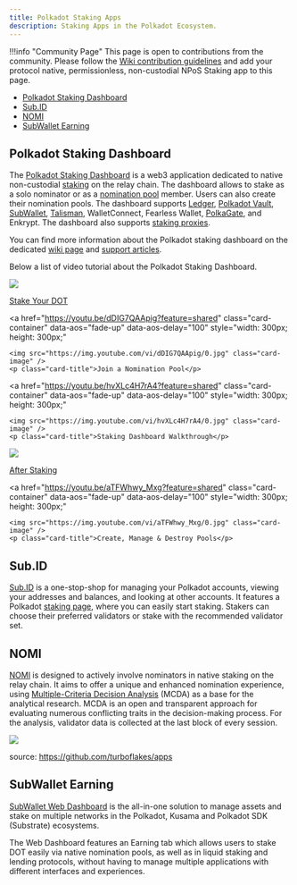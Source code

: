 ```yaml
---
title: Polkadot Staking Apps
description: Staking Apps in the Polkadot Ecosystem.
---
```


!!!info "Community Page"
    This page is open to contributions from the community. Please follow the
    [Wiki contribution guidelines](https://github.com/w3f/polkadot-wiki#contributing-to-documentation)
    and add your protocol native, permissionless, non-custodial NPoS Staking app to this page.

- [Polkadot Staking Dashboard](#polkadot-staking-dashboard)
- [Sub.ID](#subid)
- [NOMI](#nomi)
- [SubWallet Earning](#subwallet-earning)

## Polkadot Staking Dashboard

The [Polkadot Staking Dashboard](https://staking.polkadot.cloud/#/overview) is a web3 application
dedicated to native non-custodial [staking](../learn/learn-staking.md) on the relay chain. The
dashboard allows to stake as a solo nominator or as a
[nomination pool](../learn/learn-nomination-pools.md) member. Users can also create their nomination
pools. The dashboard supports [Ledger](ledger.md),
[Polkadot Vault](polkadot-vault.md),
[SubWallet](wallets-and-extensions.md#subwallet),
[Talisman](wallets-and-extensions.md#talisman), WalletConnect, Fearless Wallet,
[PolkaGate](wallets-and-extensions.md#polkagate), and Enkrypt. The dashboard also
supports [staking proxies](../learn/learn-staking.md#stash-account-and-staking-proxy).

You can find more information about the Polkadot staking dashboard on the dedicated [wiki page](staking-dashboard.md) and
[support articles](https://support.polkadot.network/support/solutions/folders/65000157523).

Below a list of video tutorial about the Polkadot Staking Dashboard.

<div class="row">
  <!-- Card 1 -->
  <a 
    href="https://youtu.be/F59N3YKYCRs?feature=shared" 
    class="card-container" 
    data-aos="fade-up" 
    data-aos-delay="100" 
    style="width: 300px; height: 300px;"
  >
    <img src="https://img.youtube.com/vi/F59N3YKYCRs/0.jpg" class="card-image" />
    <p class="card-title">Stake Your DOT</p>
  </a>

  <!-- Card 2 -->
  <a 
    href="https://youtu.be/dDIG7QAApig?feature=shared" 
    class="card-container" 
    data-aos="fade-up" 
    data-aos-delay="100" 
    style="width: 300px; height: 300px;"
  >
    <img src="https://img.youtube.com/vi/dDIG7QAApig/0.jpg" class="card-image" />
    <p class="card-title">Join a Nomination Pool</p>
  </a>

  <!-- Card 3 -->
  <a 
    href="https://youtu.be/hvXLc4H7rA4?feature=shared" 
    class="card-container" 
    data-aos="fade-up" 
    data-aos-delay="100" 
    style="width: 300px; height: 300px;"
  >
    <img src="https://img.youtube.com/vi/hvXLc4H7rA4/0.jpg" class="card-image" />
    <p class="card-title">Staking Dashboard Walkthrough</p>
  </a>
</div>

<div class="row">
  <!-- Card 1 -->
  <a 
    href="https://youtu.be/58pIe8tt2o4?feature=shared" 
    class="card-container" 
    data-aos="fade-up" 
    data-aos-delay="100" 
    style="width: 300px; height: 300px;"
  >
    <img src="https://img.youtube.com/vi/58pIe8tt2o4/0.jpg" class="card-image" />
    <p class="card-title">After Staking</p>
  </a>

  <!-- Card 2 -->
  <a 
    href="https://youtu.be/aTFWhwy_Mxg?feature=shared" 
    class="card-container" 
    data-aos="fade-up" 
    data-aos-delay="100" 
    style="width: 300px; height: 300px;"
  >
    <img src="https://img.youtube.com/vi/aTFWhwy_Mxg/0.jpg" class="card-image" />
    <p class="card-title">Create, Manage & Destroy Pools</p>
  </a>
</div>

## Sub.ID

[Sub.ID](https://sub.id/) is a one-stop-shop for managing your Polkadot accounts, viewing your
addresses and balances, and looking at other accounts. It features a Polkadot
[staking page](https://sub.id/validator/polkadot), where you can easily start staking. Stakers can
choose their preferred validators or stake with the recommended validator set.

## NOMI

[NOMI](https://apps.turboflakes.io/?app=nomi) is designed to actively involve nominators in native
staking on the relay chain. It aims to offer a unique and enhanced nomination experience, using
[Multiple-Criteria Decision Analysis](https://en.wikipedia.org/wiki/Multiple-criteria_decision_analysis)
(MCDA) as a base for the analytical research. MCDA is an open and transparent approach for
evaluating numerous conflicting traits in the decision-making process. For the analysis, validator
data is collected at the last block of every session.

[![](https://github.com/turboflakes/apps/blob/main/src/assets/nomi_dashboard.webp?raw=true)](https://turboflakes.io/)

source: https://github.com/turboflakes/apps

## SubWallet Earning

[SubWallet Web Dashboard](https://web.subwallet.app/) is the all-in-one solution to manage assets
and stake on multiple networks in the Polkadot, Kusama and Polkadot SDK (Substrate) ecosystems.

The Web Dashboard features an Earning tab which allows users to stake DOT easily via native
nomination pools, as well as in liquid staking and lending protocols, without having to manage
multiple applications with different interfaces and experiences.

